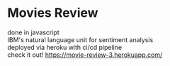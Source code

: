 # Movies Review
done in javascript <br>
IBM's natural language unit for sentiment analysis<br>
deployed via heroku with ci/cd pipeline<br>
check it out! https://movie-review-3.herokuapp.com/ <br>

